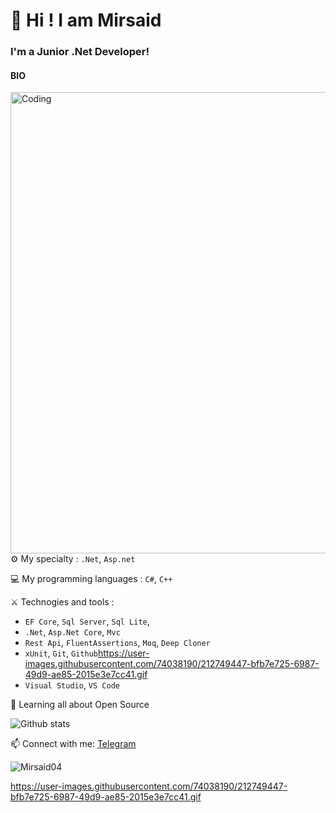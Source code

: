 ﻿# 👋 Hi ! I am Mirsaid 

### I'm a Junior .Net Developer!

#### BIO
<img align="right" alt="Coding" width="738" src="https://user-images.githubusercontent.com/74038190/212749447-bfb7e725-6987-49d9-ae85-2015e3e7cc41.gif">

⚙️ My specialty : `.Net`, `Asp.net`

💻 My programming languages : `C#`, `C++`

⚔️ Technogies and tools : 
* `EF Core`, `Sql Server`, `Sql Lite`,
* `.Net`, `Asp.Net Core`, `Mvc`
* `Rest Api`, `FluentAssertions`, `Moq`, `Deep Cloner`
* `xUnit`, `Git`, `Github`https://user-images.githubusercontent.com/74038190/212749447-bfb7e725-6987-49d9-ae85-2015e3e7cc41.gif
* `Visual Studio`, `VS Code`

🌱 Learning all about Open Source
	
![Github stats](https://github-readme-stats.vercel.app/api?username=Mirsaid04&show_icons=true&theme=dark)
<!-- [![Top Langs](https://github-readme-stats.vercel.app/api/top-langs/?username=jasurbekyusuf&theme=github_dark&show_icons=true)]
(https://github.com/Mirsaid04/) -->
📫 Connect with me: [Telegram](https://t.me/mirsaid_004)

<p align="left"> <img src="https://komarev.com/ghpvc/?username=Mirsaid04&label=Profile%20views&color=0e75b6&style=flat" alt="Mirsaid04" /> </p>


https://user-images.githubusercontent.com/74038190/212749447-bfb7e725-6987-49d9-ae85-2015e3e7cc41.gif
